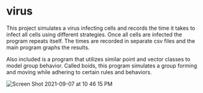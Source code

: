 # virus

This project simulates a virus infecting cells and records the time it takes to infect all cells using different strategies. Once all cells are infected
the program repeats itself. The times are recorded in separate csv files and the main program graphs the results.

Also included is a program that utilizes similar point and vector classes to model group behavior. Called boids, this program simulates a group forming and moving
while adhering to certain rules and behaviors.

![Screen Shot 2021-09-07 at 10 46 15 PM](https://user-images.githubusercontent.com/67943741/132438229-8b6df151-ae38-4845-900f-f2dc6c8b20fa.png)

